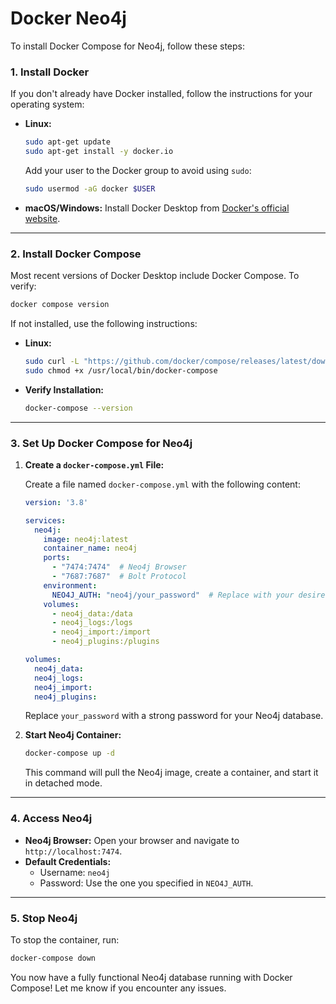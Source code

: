 # Docker Neo4j

To install Docker Compose for Neo4j, follow these steps:

### 1. **Install Docker**
If you don't already have Docker installed, follow the instructions for your operating system:

- **Linux:**
  ```bash
  sudo apt-get update
  sudo apt-get install -y docker.io
  ```
  Add your user to the Docker group to avoid using `sudo`:
  ```bash
  sudo usermod -aG docker $USER
  ```

- **macOS/Windows:**
  Install Docker Desktop from [Docker's official website](https://www.docker.com/products/docker-desktop).

---

### 2. **Install Docker Compose**
Most recent versions of Docker Desktop include Docker Compose. To verify:
```bash
docker compose version
```

If not installed, use the following instructions:

- **Linux:**
  ```bash
  sudo curl -L "https://github.com/docker/compose/releases/latest/download/docker-compose-$(uname -s)-$(uname -m)" -o /usr/local/bin/docker-compose
  sudo chmod +x /usr/local/bin/docker-compose
  ```

- **Verify Installation:**
  ```bash
  docker-compose --version
  ```

---

### 3. **Set Up Docker Compose for Neo4j**

1. **Create a `docker-compose.yml` File:**

   Create a file named `docker-compose.yml` with the following content:
   ```yaml
   version: '3.8'

   services:
     neo4j:
       image: neo4j:latest
       container_name: neo4j
       ports:
         - "7474:7474"  # Neo4j Browser
         - "7687:7687"  # Bolt Protocol
       environment:
         NEO4J_AUTH: "neo4j/your_password"  # Replace with your desired password
       volumes:
         - neo4j_data:/data
         - neo4j_logs:/logs
         - neo4j_import:/import
         - neo4j_plugins:/plugins

   volumes:
     neo4j_data:
     neo4j_logs:
     neo4j_import:
     neo4j_plugins:
   ```

   Replace `your_password` with a strong password for your Neo4j database.

2. **Start Neo4j Container:**
   ```bash
   docker-compose up -d
   ```

   This command will pull the Neo4j image, create a container, and start it in detached mode.

---

### 4. **Access Neo4j**
- **Neo4j Browser:** Open your browser and navigate to `http://localhost:7474`.
- **Default Credentials:** 
  - Username: `neo4j`
  - Password: Use the one you specified in `NEO4J_AUTH`.

---

### 5. **Stop Neo4j**
To stop the container, run:
```bash
docker-compose down
```

You now have a fully functional Neo4j database running with Docker Compose! Let me know if you encounter any issues.